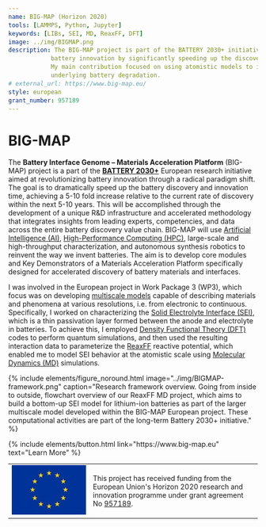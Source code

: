 ```yaml
---
name: BIG-MAP (Horizon 2020)
tools: [LAMMPS, Python, Jupyter]
keywords: [LIBs, SEI, MD, ReaxFF, DFT]
image: ../img/BIGMAP.png
description: The BIG-MAP project is part of the BATTERY 2030+ initiative and aims to revolutionize the 
            battery innovation by significantly speeding up the discovery and development of new materials. 
            My main contribution focused on using atomistic models to investigate the mechanisms 
            underlying battery degradation.
# external_url: https://www.big-map.eu/
style: european
grant_number: 957189
---
```


# BIG-MAP

The **Battery Interface Genome – Materials Acceleration Platform** (BIG-MAP) project is a part of the [**BATTERY 2030+**](https://battery2030.eu/) European research initiative aimed at revolutionizing battery innovation through a radical paradigm shift. 
The goal is to dramatically speed up the battery discovery and innovation time, achieving a 5-10 fold increase relative to the current rate of discovery within the next 5-10 years. 
This will be accomplished through the development of a unique R&D infrastructure and accelerated methodology that integrates insights from leading experts, competencies, and data across the entire battery discovery value chain. 
BIG-MAP will use [Artificial Intelligence (AI)](https://en.wikipedia.org/wiki/Artificial_intelligence), [High-Performance Computing (HPC)](https://en.wikipedia.org/wiki/High-performance_computing), large-scale and high-throughput characterization, and autonomous synthesis robotics to reinvent the way we invent batteries. 
The aim is to develop core modules and Key Demonstrators of a Materials Acceleration Platform specifically designed for accelerated discovery of battery materials and interfaces.

I was involved in the European project in Work Package 3 (WP3), which focus was on developing [multiscale models](https://en.wikipedia.org/wiki/Multiscale_modeling) capable of describing materials and phenomena at various resolutions, i.e. from electronic to continuous. 
Specifically, I worked on characterizing the [Solid Electrolyte Interface (SEI)](https://www.nature.com/articles/s41524-018-0064-0), which is a thin passivation layer formed between the anode and electrolyte in batteries. 
To achieve this, I employed [Density Functional Theory (DFT)](https://en.wikipedia.org/wiki/Density_functional_theory) codes to perform quantum simulations, and then used the resulting interaction data to parameterize the [ReaxFF](https://en.wikipedia.org/wiki/ReaxFF) reactive potential, which enabled me to model SEI behavior at the atomistic scale using [Molecular Dynamics (MD)](https://en.wikipedia.org/wiki/Molecular_dynamics) simulations.


<div class="col-lg-8 col-md-10 align-items-center text-center mt-4 center">
    {% 
        include elements/figure_noround.html image="../img/BIGMAP-framework.png" 
        caption="Research framework overview. Going from inside to outside, flowchart overview of our ReaxFF MD project, which aims to build a bottom-up SEI model for lithium-ion batteries as part of the larger multiscale model developed within the BIG-MAP European project. These computational activities are part of the long-term Battery 2030+ initiative." 
    %}
</div>

<p class="text-center">
{% include elements/button.html link="https://www.big-map.eu" text="Learn More" %}
</p>

<div class="text-muted mt-4 col-lg-6 col-md-8">
    <table style="border-collapse: collapse; border: none;">
        <tbody>
            <tr style="border: none;">
                <td style="border: none;min-width:150px">
                    <img style='height:100px, width:auto' src='../img/EUflag.jpg'> 
                </td>
                <td style="border: none;">
                    This project has received funding from the European Union's Horizon 2020 research and innovation programme under grant agreement No <a href="https://cordis.europa.eu/project/id/957189">957189</a>.
                </td>
            </tr>
        </tbody>
    </table>
</div>

